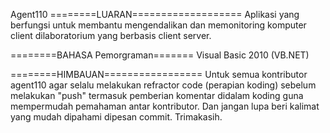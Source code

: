 Agent110
========LUARAN===================
Aplikasi yang berfungsi untuk membantu mengendalikan dan memonitoring komputer client dilaboratorium yang berbasis client server.

========BAHASA Pemorgraman=======
Visual Basic 2010 (VB.NET)


========HIMBAUAN=================
Untuk semua kontributor agent110 agar selalu melakukan refractor code (perapian koding) sebelum melakukan "push" termasuk pemberian komentar didalam koding guna mempermudah pemahaman antar kontributor. Dan jangan lupa beri kalimat yang mudah dipahami dipesan commit. Trimakasih.
